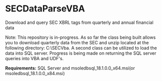 # SECDataParseVBA
Download and query SEC XBRL tags from quarterly and annual financial data


Note: This repository is in-progress. As so far the class being built allows you to download quarterly data from the SEC and unzip located at the following directory: C:\SECVba. A second class can be utilized to load the data into SQL server. Progress is being made on returning the SQL server queries into VBA and UDF's.


<b>Requirements:</b>
SQL Server and msoledbsql_18.1.0.0_x64.msi(or msoledbsql_18.1.0.0_x84.msi)

